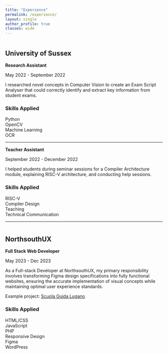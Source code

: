 ```yaml
---
title: "Experience"
permalink: /experience/
layout: single
author_profile: true
classes: wide
---
```

<div class="experience">
  <div class="experience__item">
    <div class="experience__logo">
      <img src="/assets/images/university-logo.jpg" alt="">
    </div>
    <div class="experience__content">
      <h2 class="experience__title">University of Sussex</h2>
      <div class="experience__subsection">
        <p class="experience__position"><strong>Research Assistant</strong></p>
        <p class="experience__date">May 2022 - September 2022</p>
        <div class="experience__description">
          <p>I researched novel concepts in Computer Vision to create an Exam Script Analyser that could correctly identify and extract key information from student exams.</p>
        </div>
        <div class="academic-institution__skills">
          <h3 class="skills-title">Skills Applied</h3>
          <div class="skills-grid">
            <div class="skill-tag">Python</div>
            <div class="skill-tag">OpenCV</div>
            <div class="skill-tag">Machine Learning</div>
            <div class="skill-tag">OCR</div>
          </div>
        </div>
      </div>
      <hr class="experience__divider">
      <div class="experience__subsection">
        <p class="experience__position"><strong>Teacher Assistant</strong></p>
        <p class="experience__date">September 2022 - December 2022</p>
        <div class="experience__description">
          <p>I helped students during seminar sessions for a Compiler Architecture module, explaining RISC-V architecture, and conducting help sessions.</p>
        </div>
        <div class="academic-institution__skills">
          <h3 class="skills-title">Skills Applied</h3>
          <div class="skills-grid">
            <div class="skill-tag">RISC-V</div>
            <div class="skill-tag">Compiler Design</div>
            <div class="skill-tag">Teaching</div>
            <div class="skill-tag">Technical Communication</div>
          </div>
        </div>
      </div>
    </div>
  </div>
  <hr class="experience__section-divider">
  <div class="experience__item">
    <div class="experience__logo">
      <img src="/assets/images/company3-logo.jpg" alt="">
    </div>
    <div class="experience__content">
      <h2 class="experience__title">NorthsouthUX</h2>
      <p class="experience__position"><strong>Full Stack Web Developer</strong></p>
      <p class="experience__date">May 2023 - Dec 2023</p>
      <div class="experience__description">
        <p>As a Full-stack Developer at NorthsouthUX, my primary responsibility involves transforming Figma design specifications into fully functional websites, ensuring the accurate implementation of visual concepts while maintaining optimal user experience standards.</p>
        <p>Example project: <a href="https://www.scuolaguidalugano.ch/" target="_blank">Scuola Guida Lugano</a></p>
      </div>
      <div class="academic-institution__skills">
        <h3 class="skills-title">Skills Applied</h3>
        <div class="skills-grid">
          <div class="skill-tag">HTML/CSS</div>
          <div class="skill-tag">JavaScript</div>
          <div class="skill-tag">PHP</div>
          <div class="skill-tag">Responsive Design</div>
          <div class="skill-tag">Figma</div>
          <div class="skill-tag">WordPress</div>
        </div>
      </div>
    </div>
  </div>
</div>
